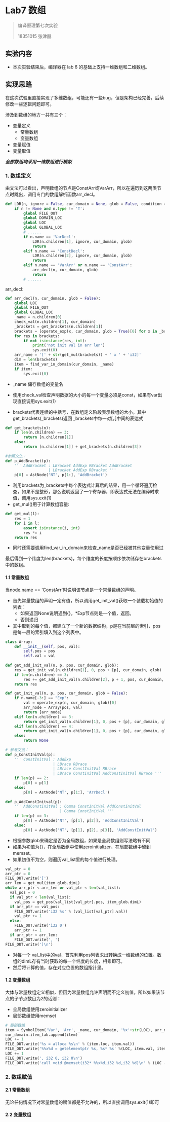 # Lab7 数组

> 编译原理第七次实验
>
> 18351015 张津赫

## 实验内容

- 本次实验结束后，编译器在 lab 6 的基础上支持一维数组和二维数组。

## 实现思路

在这次试验里直接实现了多维数组，可能还有一些bug，但是架构已经完善，后续修改一些逻辑问题即可。

涉及到数组的地方一共有三个：

- 变量定义
  - 常量数组
  - 变量数组
- 变量赋值
- 变量取值

***全部数组均采用一维数组进行模拟***



### 1. 数组定义

由文法可以看出，声明数组的节点是ConstArr或VarArr，所以在遍历到这两类节点时跳出，调用专门的数组解析函数arr_decl。

```python
def LDR(n, ignore = False, cur_domain = None, glob = False, condition = None, loc_break = None, loc_continue = None):
    if n != None and n.type != 'T':
        global FILE_OUT
        global DOMAIN_LOC
        global LOC
        global GLOBAL_LOC
        # ......
        if n.name == 'VarDecl':
            LDR(n.children[1], ignore, cur_domain, glob)
            return 
        elif n.name == 'ConstDecl':
            LDR(n.children[2], ignore, cur_domain, glob)
            return 
        elif n.name == 'VarArr' or n.name == 'ConstArr':
            arr_decl(n, cur_domain, glob)
            return
        # ......
```

arr_decl:

```python
def arr_decl(n, cur_domain, glob = False):
    global LOC
    global FILE_OUT
    global GLOBAL_LOC
    _name = n.children[0]
    check_val(n.children[1], cur_domain)
    _brackets = get_brackets(n.children[1])
    brackets = [operate_exp(x, cur_domain, glob = True)[0] for x in _brackets]
    for res in brackets:
        if not isinstance(res, int):
            print('not init val in arr len')
            sys.exit(0)
    arr_name = '[' + str(get_mul(brackets)) + ' x ' + 'i32]'
    dim = len(brackets)
    item = find_var_in_domain(cur_domain, _name)
    if item:
        sys.exit(0)
```

- _name 储存数组的变量名
- 使用check_val检查声明数据的大小的每一个变量必须是const，如果有var出现直接调用sys.exit(1)

- brackets代表连续的中括号，在数组定义阶段表示数组的大小。其中get_brackets(_brackets)返回 _brackets中每一对[，]中间的表达式

```python
def get_brackets(n):
    if len(n.children) == 3:
        return [n.children[1]]
    else:
        return [n.children[1]] + get_brackets(n.children[3])
      
#参照文法：
def p_AddBracket(p):
    ''' AddBracket : LBracket AddExp RBracket AddBracket
                   | LBracket AddExp RBracket '''
    p[0] = AstNode('NT', p[1:], 'AddBracket')
```

- 利用brackets为_brackets中每个表达式计算后的结果，用一个循环遍历检查，如果不是整形，那么说明返回了一个寄存器，即表达式无法在编译时求值，调用sys.exit(1)
- get_mul()用于计算数组容量:

```python
def get_mul(l):
    res = 1
    for i in l:
        assert isinstance(i, int)
        res *= i
    return res
```

- 同时还需要调用find_var_in_domain来检查_name是否已经被其他变量使用过

最后得到一个纬度为len(brackets)，每个维度的长度按顺序依次储存在brackets中的数组。

#### 1.1 常量数组

当node.name == 'ConstArr'时说明该节点是一个常量数组的声明。

- 首先常量数组的声明一定有值，所以调用get_init_val()获取一个装载初始值的列表：
  - 如果返回None说明遇到{}，*Exp节点则是一个值，返回。
  - 否则递归
- 其中取到的每个值，都建立了一个新的数据结构，p是在当前层的索引，pos是每一层的索引填入到这个列表中。

```python
class Array:
    def __init__(self, pos, val):
        self.pos = pos
        self.val = val
        
def get_add_init_val(n, p, pos, cur_domain, glob):
    res = get_init_val(n.children[1], 0, pos + [p], cur_domain, glob)
    if len(n.children) == 3:
        res += get_add_init_val(n.children[2], p + 1, pos, cur_domain, glob)
    return res

def get_init_val(n, p, pos, cur_domain, glob = False):
    if n.name[-3:] == "Exp":
        val = operate_exp(n, cur_domain, glob)[0]
        arr_node = Array(pos, val)
        return [arr_node]
    elif len(n.children) == 3:
        return get_init_val(n.children[1], 0, pos + [p], cur_domain, glob)
    elif len(n.children) == 4:
        return get_init_val(n.children[1], 0, pos + [p], cur_domain, glob) + get_add_init_val(n.children[2], 1, pos, cur_domain, glob)
    else:
        return None
      
# 参考文法：
def p_ConstInitVal(p):
    ''' ConstInitVal : AddExp 
                     | LBrace RBrace 
                     | LBrace ConstInitVal RBrace 
                     | LBrace ConstInitVal AddConstInitVal RBrace '''
    if len(p) == 2:
        p[0] = p[1]
    else:
        p[0] = AstNode('NT', p[1:], 'ArrDecl')
        
def p_AddConstInitval(p):
    ''' AddConstInitVal : Comma ConstInitVal AddConstInitVal 
                        | Comma ConstInitVal '''
    if len(p) == 3:
        p[0] = AstNode('NT', [p[1], p[2]], 'AddConstInitVal')
    else:
        p[0] = AstNode('NT', [p[1], p[2], p[3]], 'AddConstInitVal')
```

- 根据参数glob来确定是否为全局数组，如果是全局数组则写法略有不同
- 如果为初值为{}，在全局数组中使用zeroinitializer，在局部数组中留到memset。
- 如果初值不为空，则遍历val_list里的每个值进行处理。

```python
val_ptr = 0
arr_ptr = 0
FILE_OUT.write('[')
arr_len = get_mul(item_glob.dimL)
while arr_ptr < arr_len or val_ptr < len(val_list):
  val_pos = 0
  if val_ptr < len(val_list):
    val_pos = get_pos(val_list[val_ptr].pos, item_glob.dimL)
  if arr_ptr == val_pos:
    FILE_OUT.write('i32 %s' % (val_list[val_ptr].val))
    val_ptr += 1
  else:
    FILE_OUT.write('i32 0')
    arr_ptr += 1
  if arr_ptr < arr_len:
    FILE_OUT.write(', ')
FILE_OUT.write(']\n')  
```

- 对每一个 val_list中的val，首先利用pos列表求出转换成一维数组的位置。数组的dimL存有当时获取的每一个纬度的长度，相乘即可。
- 然后将计算的值，存在对应位置的数组指针里。

#### 1.2 变量数组

大体与常量数组定义相似，但因为常量数组允许声明而不定义初值，所以如果该节点的子节点数目为2的话则：

- 全局数组使用zeroinitializer
- 局部数组使用memset

```python
# 局部数组
item = SymbolItem('Var', 'Arr', _name, cur_domain, '%x'+str(LOC), arr_name, dim, brackets)
cur_domain.item_tab.append(item)
LOC += 1
FILE_OUT.write('%s = alloca %s\n' % (item.loc, item.val))
FILE_OUT.write('%%x%d = getelementptr %s, %s* %s' %(LOC, item.val, item.val, item.loc))
LOC += 1
FILE_OUT.write(', i32 0, i32 0\n')
FILE_OUT.write('call void @memset(i32* %%x%d,i32 %d,i32 %d)\n' % (LOC - 1, 0, 4*get_mul(brackets)))
```

### 2. 数组赋值

#### 2.1 常量数组

无论任何情况下对常量数组的赋值都是不允许的，所以直接调用sys.exit(1)即可

#### 2.2 变量数组

